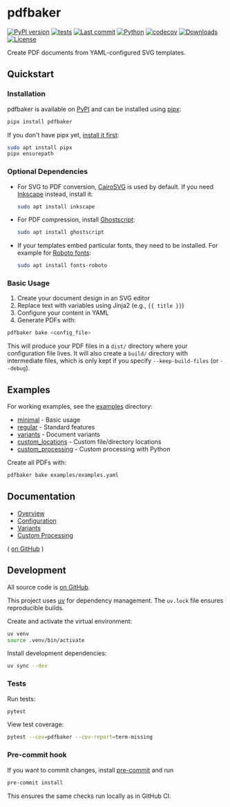 # pdfbaker

[![PyPI version](https://img.shields.io/pypi/v/pdfbaker)](https://pypi.org/project/pdfbaker/)
[![tests](https://github.com/pythonnz/pdfbaker/actions/workflows/tests.yaml/badge.svg)](https://github.com/pythonnz/pdfbaker/actions/workflows/tests.yaml)
[![Last commit](https://img.shields.io/github/last-commit/pythonnz/pdfbaker)](https://github.com/pythonnz/pdfbaker/commits/main)
[![Python](https://img.shields.io/python/required-version-toml?tomlFilePath=https%3A%2F%2Fraw.githubusercontent.com%2Fpythonnz%2Fpdfbaker%2Frefs%2Fheads%2Fmain%2Fpyproject.toml)](https://github.com/pythonnz/pdfbaker/blob/main/pyproject.toml)
[![codecov](https://codecov.io/gh/pythonnz/pdfbaker/branch/main/graph/badge.svg)](https://codecov.io/gh/pythonnz/pdfbaker)
[![Downloads](https://img.shields.io/pypi/dw/pdfbaker)](https://pypistats.org/packages/pdfbaker)
[![License](https://img.shields.io/github/license/pythonnz/pdfbaker)](https://github.com/pythonnz/pdfbaker/blob/main/LICENSE)

Create PDF documents from YAML-configured SVG templates.

## Quickstart

### Installation

pdfbaker is available on [PyPI](https://pypi.org/project/pdfbaker/) and can be installed
using [pipx](https://github.com/pypa/pipx):

```bash
pipx install pdfbaker
```

If you don't have pipx yet,
[install it first](https://pipx.pypa.io/latest/installation/):

```bash
sudo apt install pipx
pipx ensurepath
```

### Optional Dependencies

- For SVG to PDF conversion, [CairoSVG](https://cairosvg.org/) is used by default. If
  you need [Inkscape](https://inkscape.org/) instead, install it:

  ```bash
  sudo apt install inkscape
  ```

- For PDF compression, install [Ghostscript](https://www.ghostscript.com/):

  ```bash
  sudo apt install ghostscript
  ```

- If your templates embed particular fonts, they need to be installed. For example for
  [Roboto fonts](https://fonts.google.com/specimen/Roboto):
  ```bash
  sudo apt install fonts-roboto
  ```

### Basic Usage

1. Create your document design in an SVG editor
2. Replace text with variables using Jinja2 (e.g., `{{ title }}`)
3. Configure your content in YAML
4. Generate PDFs with:

```bash
pdfbaker bake <config_file>
```

This will produce your PDF files in a `dist/` directory where your configuration file
lives. It will also create a `build/` directory with intermediate files, which is only
kept if you specify `--keep-build-files` (or `--debug`).

## Examples

For working examples, see the [examples](examples) directory:

- [minimal](examples/minimal) - Basic usage
- [regular](examples/regular) - Standard features
- [variants](examples/variants) - Document variants
- [custom_locations](examples/custom_locations) - Custom file/directory locations
- [custom_processing](examples/custom_processing) - Custom processing with Python

Create all PDFs with:

```bash
pdfbaker bake examples/examples.yaml
```

## Documentation

- [Overview](docs/overview.md)
- [Configuration](docs/configuration.md)
- [Variants](docs/variants.md)
- [Custom Processing](docs/custom_processing.md)

( [on GitHub](https://github.com/pythonnz/pdfbaker/tree/main/docs) )

## Development

All source code is [on GitHub](https://github.com/pythonnz/pdfbaker).

This project uses [uv](https://github.com/astral-sh/uv) for dependency management. The
`uv.lock` file ensures reproducible builds.

Create and activate the virtual environment:

```bash
uv venv
source .venv/bin/activate
```

Install development dependencies:

```bash
uv sync --dev
```

### Tests

Run tests:

```bash
pytest
```

View test coverage:

```bash
pytest --cov=pdfbaker --cov-report=term-missing
```

### Pre-commit hook

If you want to commit changes, install [pre-commit](https://pre-commit.com) and run

```bash
pre-commit install
```

This ensures the same checks run locally as in GitHub CI.
